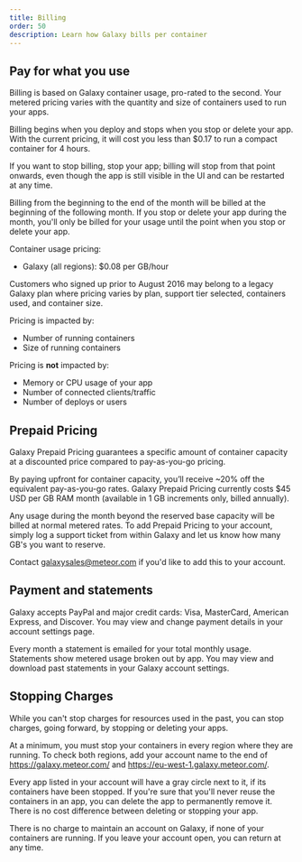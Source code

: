 ```yaml
---
title: Billing
order: 50
description: Learn how Galaxy bills per container
---
```


<h2 id="billing-usage">Pay for what you use</h2>

Billing is based on Galaxy container usage, pro-rated to the second. Your metered pricing varies with the quantity and size of containers used to run your apps.

Billing begins when you deploy and stops when you stop or delete your app. With the current pricing, it will cost you less than $0.17 to run a compact container for 4 hours.

If you want to stop billing, stop your app; billing will stop from that point onwards, even though the app is still visible in the UI and can be restarted at any time.

Billing from the beginning to the end of the month will be billed at the beginning of the following month. If you stop or delete your app during the month, you'll only be billed for your usage until the point when you stop or delete your app.

Container usage pricing:

- Galaxy (all regions): $0.08 per GB/hour

Customers who signed up prior to August 2016 may belong to a legacy Galaxy plan where pricing varies by plan, support tier selected, containers used, and container size. 

Pricing is impacted by:
- Number of running containers
- Size of running containers

Pricing is **not** impacted by:

- Memory or CPU usage of your app
- Number of connected clients/traffic
- Number of deploys or users

<h2 id="reserved-pricing">Prepaid Pricing</h2>

Galaxy Prepaid Pricing guarantees a specific amount of container capacity at a discounted price compared to pay-as-you-go pricing. 

By paying upfront for container capacity, you’ll receive ~20% off the equivalent pay-as-you-go rates. Galaxy Prepaid Pricing currently costs $45 USD per GB RAM month (available in 1 GB increments only, billed annually). 

Any usage during the month beyond the reserved base capacity will be billed at normal metered rates. To add Prepaid Pricing to your account, simply log a support ticket from within Galaxy and let us know how many GB's you want to reserve.

Contact <a href="mailto:galaxysales@meteor.com">galaxysales@meteor.com</a> if you'd like to add this to your account.

<h2 id="billing-update">Payment and statements</h2>

Galaxy accepts PayPal and major credit cards: Visa, MasterCard, American Express, and Discover. You may view and change payment details in your account settings page.

Every month a statement is emailed for your total monthly usage. Statements show metered usage broken out by app. You may view and download past statements in your Galaxy account settings.

<h2 id="stopping-charges">Stopping Charges</h2>

While you can't stop charges for resources used in the past, you can stop charges, going forward, by stopping or deleting your apps.

At a minimum, you must stop your containers in every region where they are running. To check both regions, add your account name to the end of https://galaxy.meteor.com/ and https://eu-west-1.galaxy.meteor.com/.

Every app listed in your account will have a gray circle next to it, if its containers have been stopped.  If you're sure that you'll never reuse the containers in an app, you can delete the app to permanently remove it. There is no cost difference between deleting or stopping your app.

There is no charge to maintain an account on Galaxy, if none of your containers are running. If you leave your account open, you can return at any time.


